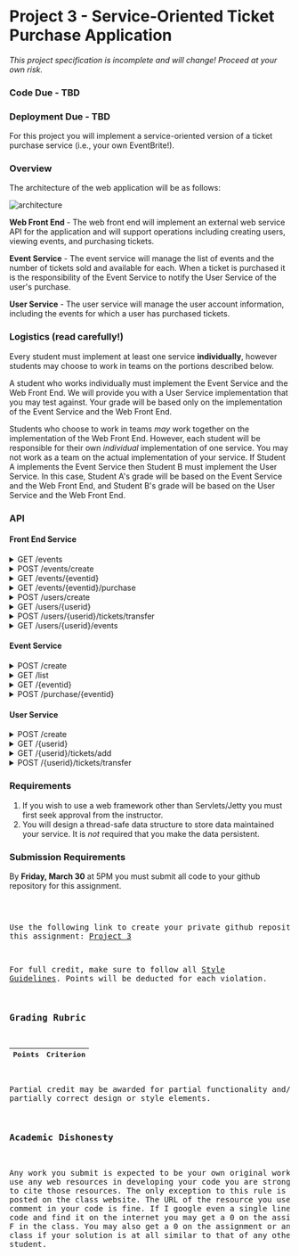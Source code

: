Project 3 - Service-Oriented Ticket Purchase Application
========================================================
*This project specification is incomplete and will change! Proceed at your own risk.*


### Code Due - TBD
### Deployment Due - TBD

For this project you will implement a service-oriented version of a ticket purchase service (i.e., your own EventBrite!). 

### Overview

The architecture of the web application will be as follows:

![architecture](https://docs.google.com/drawings/d/e/2PACX-1vTjBg_ZETz31hzGUrNL6Fh6GoSEUA9iWLSwyLnPdY0Ixg0YuHhVliwo4fJvfUhFp8mXIxz1dOHMZHw1/pub?w=960&h=720)

**Web Front End** - The web front end will implement an external web service API for the application and will support operations including creating users, viewing events, and purchasing tickets. 

**Event Service** - The event service will manage the list of events and the number of tickets sold and available for each. When a ticket is purchased it is the responsibility of the Event Service to notify the User Service of the user's purchase.

**User Service** - The user service will manage the user account information, including the events for which a user has purchased tickets. 

### Logistics (read carefully!)

Every student must implement at least one service **individually**, however students may choose to work in teams on the portions described below.

A student who works individually must implement the Event Service and the Web Front End. We will provide you with a User Service implementation that you may test against. Your grade will be based only on the implementation of the Event Service and the Web Front End.

Students who choose to work in teams *may* work together on the implementation of the Web Front End. However, each student will be responsible for their own *individual* implementation of one service. You may not work as a team on the actual implementation of your service. If Student A implements the Event Service then Student B must implement the User Service. In this case, Student A's grade will be based on the Event Service and the Web Front End, and Student B's grade will be based on the User Service and the Web Front End.

### API

#### Front End Service

<details>
<summary>GET /events</summary>


Responses:

<table>
	<tr><td>Code</td><td>Description</td></tr>
	<tr><td>200</td><td>Event Details<br/>
	<pre>
[
	{
	 	"eventid": 0, 
	 	"eventname": "string", 
	 	"avail": 0, 
	 	"purchased": 0
	} 
]
	</pre></td></tr>
	<tr><td>400</td><td>No events found</td></tr>

</table>

</details>

<details>
<summary>POST /events/create </summary>
Body:

```json
{
  "userid": 0,
  "eventname": "string",
  "numtickets": 0
}
```

Responses:

| Code | Description |
| ----| -----|
| 200 | Event created |
| 400 | Event unsuccessfully created |
</details>

<details>
	<summary>GET /events/{eventid}</summary>

Responses:

<table>
	<tr><td>Code</td><td>Description</td></tr>
	<tr><td>200</td><td>Event Details<br/>
	<pre>
	{
	 	"eventid": 0, 
	 	"eventname": "string", 
	 	"avail": 0, 
	 	"purchased": 0
	}
	</pre></td></tr>
	<tr><td>400</td><td>Event not found</td></tr>

</table>

</details>

<details>
	<summary>GET /events/{eventid}/purchase</summary>

Responses:

<table>
	<tr><td>Code</td><td>Description</td></tr>
	<tr><td>200</td><td>Tickets purchased</td></tr>
	<tr><td>400</td><td>Tickets could not be purchased</td></tr>

</table>

</details>

<details>
	<summary>POST /users/create</summary>
Body:

```json
{
  "userid": 0,
}
```

Responses:

<table>
	<tr><td>Code</td><td>Description</td></tr>
	<tr><td>200</td><td>User created<br/>
	<pre>
	
	</pre></td></tr>
	<tr><td>400</td><td>User could not be created</td></tr>

</table>

</details>

<details>
	<summary>GET /users/{userid}</summary>

Responses:

<table>
	<tr><td>Code</td><td>Description</td></tr>
	<tr><td>200</td><td>User Details<br/>
	<pre>
{
  "userid": 0,
  "username": "string",
  "tickets": [
    {
      "eventid": 0
    }
  ]
}
	</pre></td></tr>
	<tr><td>400</td><td>User not found</td></tr>

</table>

</details>

<details>
	<summary>POST /users/{userid}/tickets/transfer</summary>

Body:

```json
{
  "eventid": "string",
  "tickets": 0,
  "targetuser": 0
}
```


Responses:

<table>
	<tr><td>Code</td><td>Description</td></tr>
	<tr><td>200</td><td>Event tickets transferred</td></tr>
	<tr><td>400</td><td>Tickets could not be transferred</td></tr>

</table>

</details>

<details>
	<summary>GET /users/{userid}/events</summary>

Body:

```json
[
  {
    "eventid": 0,
    "eventname": "string",
    "avail": 0,
    "purchased": 0
  }
]
```


Responses:

<table>
	<tr><td>Code</td><td>Description</td></tr>
	<tr><td>200</td><td>User's events</td></tr>
	<tr><td>400</td><td>User not found</td></tr>

</table>

</details>


#### Event Service

<details>
	<summary>POST /create</summary>

Body:

```json
{
  "userid": 0,
  "eventname": "string",
  "numtickets": 0
}
```


Responses:

<table>
	<tr><td>Code</td><td>Description</td></tr>
	<tr><td>200</td><td>Event created</td></tr>
	<tr><td>400</td><td>Event unsuccessfully created</td></tr>

</table>

</details>

<details>
	<summary>GET /list</summary>

Responses:

<table>
	<tr><td>Code</td><td>Description</td></tr>
	<tr><td>200</td><td>List of events <br/>
	<pre>
[
  {
    "eventid": 0,
    "name": "string",
    "avail": 0,
    "purchased": 0
  }
]	
	</pre>
	</td></tr>

</table>

</details>

<details>
	<summary>GET /{eventid}</summary>

Responses:

<table>
	<tr><td>Code</td><td>Description</td></tr>
	<tr><td>200</td><td>Event details<br/>
	<pre>
{
    "eventid": 0,
    "name": "string",
    "avail": 0,
    "purchased": 0
}
	</pre>
	</tr>
	<tr><td>400</td><td>Event not found</tr>

</table>

</details>

<details>
	<summary>POST /purchase/{eventid}</summary>

Body:

```json
{
  "userid": 0,
  "eventid": "string",
  "tickets": 0
}
```

Responses:

<table>
	<tr><td>Code</td><td>Description</td></tr>
	<tr><td>200</td><td>Event tickets purchased</tr>
	<tr><td>400</td><td>Tickets could not be purchased</tr>

</table>

</details>


#### User Service

<details>
	<summary>POST /create</summary>

Body:

```json
{
  "userid": 0,
}
```

Responses:

<table>
	<tr><td>Code</td><td>Description</td></tr>
	<tr><td>200</td><td>User created<br/>
	<pre>
{
  "userid": 0
}	
	</pre>
	</tr>
	<tr><td>400</td><td>User unsuccessfully created</tr>

</table>

</details>

<details>
	<summary>GET /{userid}</summary>

Responses:

<table>
	<tr><td>Code</td><td>Description</td></tr>
	<tr><td>200</td><td>User details<br/>
	<pre>
{
  "userid": 0,
  "username": "string",
  "tickets": [
    {
      "eventid": 0
    }
  ]
}
	</pre>
	</tr>
	<tr><td>400</td><td>User not found</tr>

</table>

</details>

<details>
	<summary>GET /{userid}/tickets/add</summary>

Body:

```json
{
  "eventid": "string",
  "tickets": 0
}
```


Responses:

<table>
	<tr><td>Code</td><td>Description</td></tr>
	<tr><td>200</td><td>Event tickets added</tr>
	<tr><td>400</td><td>Tickets could not be added</tr>

</table>

</details>

<details>
	<summary>POST /{userid}/tickets/transfer</summary>

Body:

```json
{
  "eventid": "string",
  "tickets": 0,
  "targetuser": 0
}
```


Responses:

<table>
	<tr><td>Code</td><td>Description</td></tr>
	<tr><td>200</td><td>Event tickets transfered</tr>
	<tr><td>400</td><td>Tickets could not be transfered</tr>

</table>

</details>

### Requirements

1. If you wish to use a web framework other than Servlets/Jetty you must first seek approval from the instructor.
2. You will design a thread-safe data structure to store data maintained your service. It is *not* required that you make the data persistent.


### Submission Requirements

By **Friday, March 30** at 5PM you must submit all code to your github repository for this assignment. <pre>

Use the following link to create your private github repository for this assignment: [Project 3]()

For full credit, make sure to follow all [Style Guidelines](https://github.com/CS682-S18/notes/blob/master/style.md). Points will be deducted for each violation.


### Grading Rubric

| Points | Criterion |
| ------ | -------- |  

Partial credit may be awarded for partial functionality and/or partially correct design or style elements.

### Academic Dishonesty

Any work you submit is expected to be your own original work. If you use any web resources in developing your code you are strongly advised to cite those resources. The only exception to this rule is code that is posted on the class website. The URL of the resource you used in a comment in your code is fine. If I google even a single line of uncited code and find it on the internet you may get a 0 on the assignment or an F in the class. You may also get a 0 on the assignment or an F in the class if your solution is at all similar to that of any other student.
